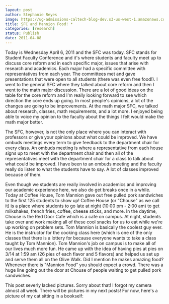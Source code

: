```yaml
---
layout: post
author: Stephanie Reyes
image: https://ug-admissions-caltech-blog-dev.s3-us-west-1.amazonaws.com/old_pictures/caltech_as_it_happens/6a0105349b8251970b0147e3cc4b1e970b.jpg
title: SFC and Mannion Food! *
categories: [research]
status: Publish
date: 2011-04-08
---
```


Today is Wednesday April 6, 2011 and the SFC was today. SFC stands for Student Faculty Conference and it's where students and faculty meet up to discuss core reform and in each specific major, issues that arise with research and academics. Each major had a specific committee with representatives from each year. The committees met and gave presentations that were open to all students (there was even free food!). I went to the general SFC where they talked about core reform and then I went to the math major discussion. There are a lot of good ideas on the table for the core reform and I'm really looking forward to see which direction the core ends up going. In most people's opinions, a lot of the changes are going to be improvements. At the math major SFC, we talked about research, classes, math requirements, and a lot more. I enjoyed being able to voice my opinion to the faculty about the things I felt would make the math major better.

The SFC, however, is not the only place where you can interact with professors or give your opinions about what could be improved. We have ombuds meetings every term to give feedback to the department chair for every class. An ombuds meeting is where a representative from each house signs up to meet with the department chair and then all of the representatives meet with the department chair for a class to talk about what could be improved. I have been to an ombuds meeting and the faculty really do listen to what the students have to say. A lot of classes improved because of them.

Even though we students are really involved in academics and improving our academic experience here, we also do get breaks once in a while. Today at Coffee House, Tom Mannion gave out free pulled pork sandwiches to the first 125 students to show up! Coffee House (or "Chouse" as we call it) is a place where students to go late at night (10:00 pm - 2:00 am) to get milkshakes, french fries, coffee, cheese sticks, and more. In the daytime, Chouse is the Red Door Cafe which is a cafe on campus. At night, students take over and work making all of these cool snacks for us to eat while we're up working on problem sets. Tom Mannion is basically the coolest guy ever. He is the instructor for the cooking class here (which is one of the only classes that there is a lottery for because everyone wants to take a class taught by Tom Mannion). Tom Mannion's job on campus is to make all of our lives much more fun. He came up with the idea of having pies at pies on 3/14 at 1:59 am (26 pies of each flavor and 5 flavors) and helped us set up and serve them all on the Olive Walk. Did I mention he makes amazing food? Whenever there is "Mannion Food" you should expect a crowd. There was a huge line going out the door at Chouse of people waiting to get pulled pork sandwiches.

This post severly lacked pictures. Sorry about that! I forgot my camera almost all week. There will be pictures in my next posts! For now, here's a picture of my cat sitting in a bookself:

